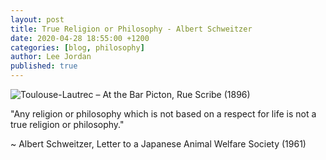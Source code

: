 ```yaml
---
layout: post
title: True Religion or Philosophy - Albert Schweitzer
date: 2020-04-28 18:55:00 +1200
categories: [blog, philosophy]
author: Lee Jordan
published: true
---
```


<img class="img-border" src="https://geraldleejordan.com/public/assets/images/albert-schweitzer-photo.jpg" alt="Toulouse-Lautrec – At the Bar Picton, Rue Scribe (1896)">

"Any religion or philosophy which is not based on a respect for life is not a true religion or philosophy."

~ Albert Schweitzer, Letter to a Japanese Animal Welfare Society (1961)
